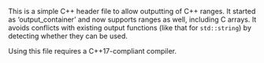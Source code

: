This is a simple C++ header file to allow outputting of C++ ranges.  It
started as ‘output\_container’ and now supports ranges as well, including C
arrays.  It avoids conflicts with existing output functions (like that for
`std::string`) by detecting whether they can be used.

Using this file requires a C++17-compliant compiler.
